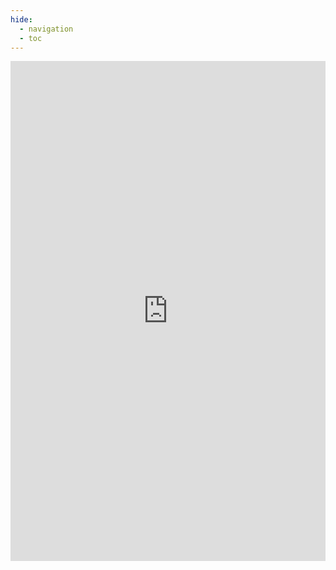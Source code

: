 ```yaml
---
hide:
  - navigation
  - toc
---
```



<iframe
  src="https://radiantearth.github.io/stac-browser/#/external/raw.githubusercontent.com/IDE-FCyT/IDE-FCyT/main/catalog/stac_catalog.json?.language=es"
  width="100%"
  height="800"
  style="border:0;"
  allowfullscreen
  loading="lazy">
</iframe>

